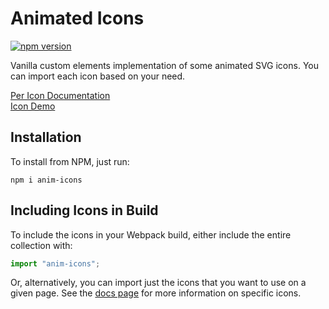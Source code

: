 # Animated Icons

[![npm version](https://badge.fury.io/js/anim-icons.svg)](https://badge.fury.io/js/anim-icons)

Vanilla custom elements implementation of some animated SVG icons. You can
import each icon based on your need.

[Per Icon Documentation](https://aeolingamenfel.github.io/animated-icons/)<br />
[Icon Demo](https://aeolingamenfel.github.io/animated-icons/icons/)

## Installation

To install from NPM, just run:

```
npm i anim-icons
```

## Including Icons in Build

To include the icons in your Webpack build, either include the entire
collection with:

```Javascript
import "anim-icons";
```

Or, alternatively, you can import just the icons that you want to use on a 
given page. See the
[docs page](https://aeolingamenfel.github.io/animated-icons/) for more
information on specific icons.